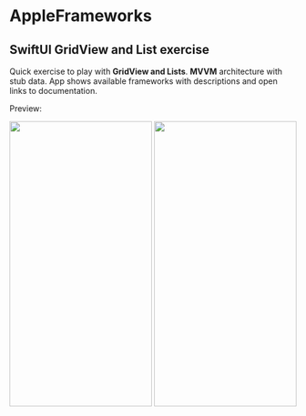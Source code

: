 # AppleFrameworks

## SwiftUI GridView and List exercise

Quick exercise to play with **GridView and Lists**. 
**MVVM** architecture with stub data.
App shows available frameworks with descriptions and open links to documentation. 

Preview: 


<img src="https://user-images.githubusercontent.com/12326936/153074725-d823a73b-429c-4d09-84a6-6815d14f35f6.png" width="250" height="500">
<img src="https://user-images.githubusercontent.com/12326936/153074743-3d8a0505-bd5d-40d5-8f42-f644d58493cd.png" width="250" height="500">
